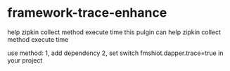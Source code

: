 # framework-trace-enhance
help zipkin collect method execute time
this pulgin can help zipkin collect method execute time

use method:
1, add dependency
2, set switch fmshiot.dapper.trace=true in your project
